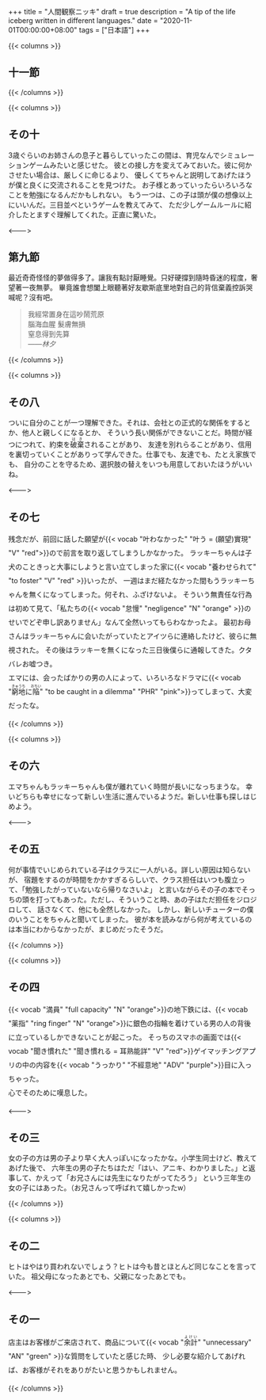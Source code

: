 +++
title = "人間観察ニッキ"
draft = true
description = "A tip of the life iceberg written in different languages."
date = "2020-11-01T00:00:00+08:00"
tags = ["日本語"]
+++


{{< columns >}}

## 十一節

{{< /columns >}}

{{< columns >}}

## その十
3歳ぐらいのお姉さんの息子と暮らしていったこの間は、育児なんでシミュレーションゲームみたいと感じせた。
彼との接し方を変えてみておいた。彼に何かさせたい場合は、厳しくに命じるより、
優しくてちゃんと説明してあげたほうが僕と良くに交流されることを見つけた。
お子様とあっていったらいろいろなことを勉強になるんだかもしれない。
もう一つは、この子は頭が僕の想像以上にいいんだ。三目並べというゲームを教えてみて、
ただ少しゲームルールに紹介したとますぐ理解してくれた。正直に驚いた。

<--->

## 第九節
最近奇奇怪怪的夢做得多了。讓我有點討厭睡覺。只好硬撐到隨時昏迷的程度，奢望著一夜無夢。
畢竟誰會想闔上眼聽著好友歇斯底里地對自己的背信棄義控訴哭喊呢？沒有吧。

> 我經常置身在這吵鬧荒原\
> 腦海血腥 髮膚無損\
> 窒息得到先算\
<cite>——林夕</cite>

{{< /columns >}}

{{< columns >}}

## その八
ついに自分のことが一つ理解できた。それは、会社との正式的な関係をするとか、他人と親しくになるとか、
そういう長い関係ができないことだ。時間が経つにつれて、約束を<ruby>破棄<rt>はき</rt></ruby>されることがあり、
友達を別れらることがあり、信用を裏切っていくことがありって学んできた。仕事でも、友達でも、たとえ家族でも、
自分のことを守るため、選択肢の替えをいつも用意しておいたほうがいいね。

<--->

## その七
<div style="margin:1em 0;line-height:2">
  残念だが、前回に話した願望が{{< vocab "叶わなかった" "叶う = (願望)實現" "V" "red">}}ので前言を取り返してしまうしかなかった。
  ラッキーちゃんは子犬のこときっと大事にしようと言い立てしまった家に{{< vocab "養わせられて" "to foster" "V" "red" >}}いったが、
  一週はまだ経たなかった間もうラッキーちゃんを無くになってしまった。何それ、ふざけないよ。
  そういう無責任な行為は初めて見て、「私たちの{{< vocab "怠慢" "negligence" "N" "orange" >}}のせいでどぞ申し訳ありません」なんて全然いってもらわなかったよ。
  最初お母さんはラッキーちゃんに会いたがっていたとアイツらに連絡したけど、彼らに無視された。
  その後はラッキーを無くになった三日後僕らに通報してきた。クタバレお嘘つき。<br/>
  エマには、会ったばかりの男の人によって、いろいろなドラマに{{< vocab "<ruby>窮地<rt>きゅうち</rt></ruby>に<ruby>陥<rt>おちい</rt></ruby>" "to be caught in a dilemma" "PHR" "pink">}}ってしまって、大変だったな。
</div>

{{< /columns >}}

{{< columns >}}

## その六
エマちゃんもラッキーちゃんも僕が離れていく時間が長いになっちまうな。
幸いどちらも幸せになって新しい生活に進んでいるようだ。新しい仕事も探しはじめよう。

<--->

## その五
何が事情でいじめられている子はクラスに一人がいる。詳しい原因は知らないが、
宿題をするのが時間をかかすぎるらしいで、クラス担任はいつも腹立って、「勉強したがっていないなら帰りなさいよ」
と言いながらその子の本でそっちの頭を打ってもあった。ただし、そういうこと時、あの子はただ担任をジロジロして、
話さなくて、他にも全然しなかった。
しかし、新しいチューターの僕のいうことをちゃんと聞いてしまった。
彼が本を読みながら何が考えているのは本当にわからなかったが、まじめだったそうだ。

{{< /columns >}}

{{< columns >}}

## その四
<div style="margin:1em 0;line-height:2">
  {{< vocab "満員" "full capacity" "N" "orange">}}の地下鉄には、{{< vocab  "薬指" "ring finger" "N" "orange">}}に銀色の指輪を着けている男の人の背後に立っているしかできないことが起こった。
  そっちのスマホの画面では{{< vocab "聞き慣れた" "聞き慣れる = 耳熟能詳" "V" "red">}}ゲイマッチングアプリの中の内容を{{< vocab "うっかり" "不經意地" "ADV" "purple">}}目に入っちゃった。<br/>
  心でそのために嘆息した。
</div>

<--->

## その三
女の子の方は男の子より早く大人っぽいになったかな。小学生同士けど、教えてあげた後で、
六年生の男の子たちはただ「はい、アニキ、わかりました。」と返事して、かえって「お兄さんには先生になりたがってたろう」
という三年生の女の子にはあった。（お兄さんって呼ばれて嬉しかったw）

{{< /columns >}}

{{< columns >}}

## その二
ヒトはやはり買われないでしょう？ヒトは今も昔とほとんど同じなことを言っていた。
祖父母になったあとでも、父親になったあとでも。

<--->

## その一
<div style="margin:1em 0;line-height:2">
  店主はお客様がご来店されて、商品について{{< vocab "<ruby>余計<rt>よけい</rt></ruby>" "unnecessary" "AN" "green" >}}な質問をしていたと感じた時、
  少し必要な紹介してあげれば、お客様がそれをありがたいと思うかもしれません。
</div>

{{< /columns >}}
